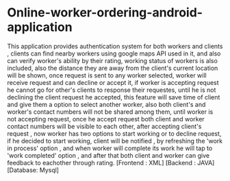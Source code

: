 # Online-worker-ordering-android-application
This application provides authentication system for both workers and clients , clients can find nearby workers using google maps API used in it, and also can verify worker's ability by their rating, working status of workers is also included, also the distance they are away from the client's current location will be shown, once request is sent to any worker selected, worker will receive request and can decline or accept it, if worker is accepting request he cannot go for other's clients to response their requestes, until he is not declining the client request he accepted, this feature will save time of client and give them a option to select another worker, also both client's and worker's contact numbers will not be shared among them, until worker is not accepting request, once he accept request both client and worker contact numbers will be visible to each other, after accepting client's request , now worker has two options to start working or to decline request, if he decided to start working, client will be notified , by refreshing the 'work in process' option , and when worker will complete its work he will tap to 'work completed' option , and after that both client and worker can give feedback to eachother through rating. [Frontend : XML] [Backend : JAVA] [Database: Mysql]
